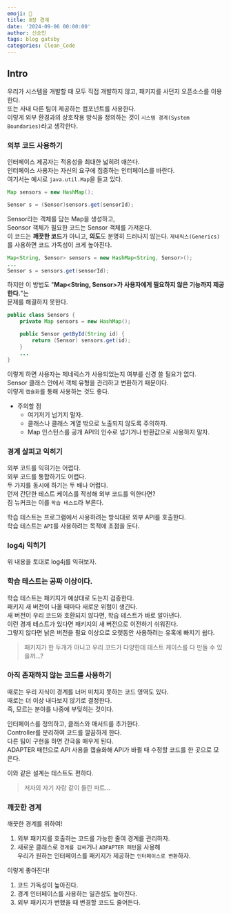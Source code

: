 ```yaml
---
emoji: 🚌
title: 8장 경계
date: '2024-09-06 00:00:00'
author: 신승민
tags: blog gatsby 
categories: Clean_Code
---
```


## Intro 
우리가 시스템을 개발할 때 모두 직접 개발하지 않고, 패키지를 사던지 오픈소스를 이용한다.  
또는 사내 다른 팀이 제공하는 컴포넌트를 사용한다.  
이렇게 외부 환경과의 상호작용 방식을 정의하는 것이
`시스템 경계(System Boundaries)`라고 생각한다.  

### 외부 코드 사용하기
인터페이스 제공자는 적용성을 최대한 넓히려 애쓴다.  
인터페이스 사용자는 자신의 요구에 집중하는 인터페이스를 바란다.  
여기서는 예시로 `java.util.Map`을 들고 있다.  
```java
Map sensors = new HashMap();

Sensor s = (Sensor)sensors.get(sensorId);
```
Sensor라는 객체를 담는 Map을 생성하고,  
Seonsor 객체가 필요한 코드는 Sensor 객체를 가져온다.  
이 코드는 **깨끗한 코드**가 아니고, **의도**도 분명히 드러나지 않는다.
`제네릭스(Generics)`를 사용하면 코드 가독성이 크게 높아진다.  
```java
Map<String, Sensor> sensors = new HashMap<String, Sensor>();
...
Sensor s = sensors.get(sensorId);
```
하지만 이 방법도 "**Map<String, Sensor>가 사용자에게 필요하지 않은 기능까지 제공한다.**"는  
문제를 해결하지 못한다.  
```java
public class Sensors {
    private Map sensors = new HashMap();

    public Sensor getById(String id) {
        return (Sensor) sensors.get(id);
    }
    ...
}
```
이렇게 하면 사용자는 제네릭스가 사용되었는지 여부를 신경 쓸 필요가 없다.  
Sensor 클래스 안에서 객체 유형을 관리하고 변환하기 때문이다.  
이렇게 `캡슐화`를 통해 사용하는 것도 좋다.  
  
* 주의할 점  
    * 여기저기 넘기지 말자.
    * 클래스나 클래스 계열 밖으로 노출되지 않도록 주의하자.
    * Map 인스턴스를 공개 API의 인수로 넘기거나 반환값으로 사용하지 말자.  

### 경계 살피고 익히기
외부 코드를 익히기는 어렵다.  
외부 코드를 통합하기도 어렵다.  
두 가지를 동시에 하기는 두 배나 어렵다.  
먼저 간단한 테스트 케이스를 작성해 외부 코드를 익한다면?  
짐 뉴커크는 이를 `학습 테스트`라 부른다.  
  
학습 테스트는 프로그램에서 사용하려는 방식대로 외부 API를 호출한다.  
학습 테스트는 `API`를 사용하려는 목적에 초점을 둔다.  

### log4j 익히기
위 내용을 토대로 log4j를 익혀보자.  

### 학습 테스트는 공짜 이상이다.
학습 테스트는 패키지가 예상대로 도는지 검증한다.  
패키지 새 버전이 나올 때마다 새로운 위험이 생긴다.  
새 버전이 우리 코드와 호환되지 않다면, 학습 테스트가 바로 알아낸다.  
이런 경계 테스트가 있다면 패키지의 새 버전으로 이전하기 쉬워진다.  
그렇지 않다면 낡은 버전을 필요 이상으로 오랫동안 사용하려는 유혹에 빠지기 쉽다.  

> 패키지가 한 두개가 아니고 우리 코드가 다양한데 테스트 케이스를 다 만들 수 있을까...?

### 아직 존재하지 않는 코드를 사용하기
때로는 우리 지식이 경계를 너머 미치지 못하는 코드 영역도 있다.  
때로는 더 이상 내다보지 않기로 결정한다.  
즉, 모르는 분야를 나중에 부딪히는 것이다.  

인터페이스를 정의하고, 클래스와 매서드를 추가한다.  
Controller를 분리하여 코드를 깔끔하게 한다.  
다른 팀이 구현을 하면 간극을 매우게 된다.  
ADAPTER 패턴으로 API 사용을 캡슐화해 API가 바뀔 때 수정할 코드를 한 곳으로 모은다.  
  
이와 같은 설계는 테스트도 편하다.  
> 저자의 자기 자랑 같이 들린 파트...

### 깨끗한 경계
깨끗한 경계를 위하여!
1) 외부 패키지를 호출하는 코드를 가능한 줄여 경계를 관리하자.
2) 새로운 클래스로 `경계를 감싸`거나 `ADPAPTER 패턴`을 사용해  
우리가 원하는 인터페이스를 패키지가 제공하는 `인터페이스로 변환`하자.

이렇게 좋아진다!  

1) 코드 가독성이 높아진다.  
2) 경계 인터페이스를 사용하는 일관성도 높아진다.  
3) 외부 패키지가 변했을 때 변경할 코드도 줄어든다.  

```toc

```